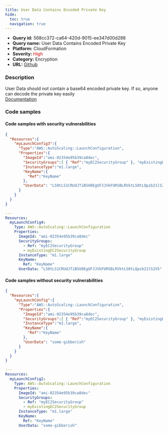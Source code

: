 ```yaml
---
title: User Data Contains Encoded Private Key
hide:
  toc: true
  navigation: true
---
```


<style>
  .highlight .hll {
    background-color: #ff171742;
  }
  .md-content {
    max-width: 1100px;
    margin: 0 auto;
  }
</style>

-   **Query id:** 568cc372-ca64-420d-9015-ee347d00d288
-   **Query name:** User Data Contains Encoded Private Key
-   **Platform:** CloudFormation
-   **Severity:** <span style="color:#C00">High</span>
-   **Category:** Encryption
-   **URL:** [Github](https://github.com/Checkmarx/kics/tree/master/assets/queries/cloudFormation/aws/user_data_contains_encoded_private_key)

### Description
User Data should not contain a base64 encoded private key. If so, anyone can decode the private key easily<br>
[Documentation](https://docs.aws.amazon.com/AWSCloudFormation/latest/UserGuide/aws-properties-as-launchconfig.html)

### Code samples
#### Code samples with security vulnerabilities
```json title="Postitive test num. 1 - json file" hl_lines="12 13"
{
  "Resources":{
    "myLaunchConfig3":{
      "Type":"AWS::AutoScaling::LaunchConfiguration",
      "Properties":{
        "ImageId":"ami-02354e95b39ca8dec",
        "SecurityGroups":[ { "Ref":"myEC2SecurityGroup" }, "myExistingEC2SecurityGroup" ],
        "InstanceType":"m1.large",
        "KeyName":{
          "Ref":"KeyName"
        },
        "UserData": "LS0tLS1CRUdJTiBSU0EgUFJJVkFURSBLRVktLS0tLQpzb21lS2V5"
      }
    }
  }
}

```
```yaml title="Postitive test num. 2 - yaml file" hl_lines="12 13"
---
Resources:
  myLaunchConfig4:
    Type: AWS::AutoScaling::LaunchConfiguration
    Properties:
      ImageId: "ami-02354e95b39ca8dec"
      SecurityGroups:
        - Ref: "myEC2SecurityGroup"
        - myExistingEC2SecurityGroup
      InstanceType: "m1.large"
      KeyName:
        Ref: "KeyName"
      UserData: "LS0tLS1CRUdJTiBSU0EgUFJJVkFURSBLRVktLS0tLQpzb21lS2V5"

```


#### Code samples without security vulnerabilities
```json title="Negative test num. 1 - json file"
{
  "Resources":{
    "myLaunchConfig":{
      "Type":"AWS::AutoScaling::LaunchConfiguration",
      "Properties":{
        "ImageId":"ami-02354e95b39ca8dec",
        "SecurityGroups":[ { "Ref":"myEC2SecurityGroup" }, "myExistingEC2SecurityGroup" ],
        "InstanceType":"m1.large",
        "KeyName":{
          "Ref":"KeyName"
        },
        "UserData": "some-gibberish"
      }
    }
  }
}

```
```yaml title="Negative test num. 2 - yaml file"
---
Resources:
  myLaunchConfig2:
    Type: AWS::AutoScaling::LaunchConfiguration
    Properties:
      ImageId: "ami-02354e95b39ca8dec"
      SecurityGroups:
        - Ref: "myEC2SecurityGroup"
        - myExistingEC2SecurityGroup
      InstanceType: "m1.large"
      KeyName:
        Ref: "KeyName"
      UserData: "some-gibberish"

```
